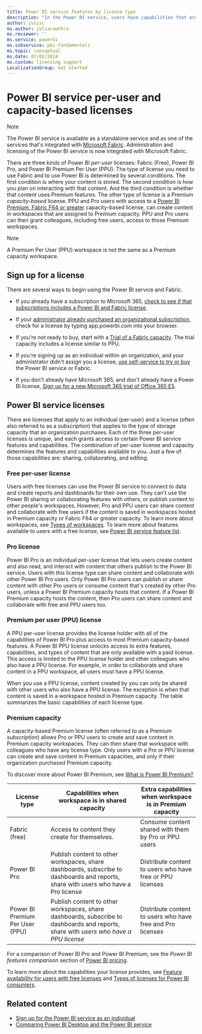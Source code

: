 ```yaml
---
title: Power BI service features by license type
description: "In the Power BI service, users have capabilities that are based on their per-user license and where content is stored."
author: julcsc
ms.author: juliacawthra
ms.reviewer: ''
ms.service: powerbi
ms.subservice: pbi-fundamentals
ms.topic: conceptual
ms.date: 07/02/2024
ms.custom: licensing support
LocalizationGroup: Get started
---
```


# Power BI service per-user and capacity-based licenses

> [!NOTE]
> The Power BI service is available as a standalone service and as one of the services that's integrated with [Microsoft Fabric](/fabric/get-started/microsoft-fabric-overview). Administration and licensing of the Power BI service is now integrated with Microsoft Fabric.

There are three kinds of Power BI *per-user* licenses: Fabric (Free), Power BI Pro, and Power BI Premium Per User (PPU). The type of license you need to use Fabric and to use Power BI is determined by several conditions.  The first condition is where your content is stored. The second condition is how you plan on interacting with that content. And the third condition is whether that content uses Premium features. The other type of license is a Premium *capacity-based* license. PPU and Pro users with access to a [Power BI Premium, Fabric F64 or greater](/power-bi/enterprise) capacity-based license, can create content in workspaces that are assigned to Premium capacity. PPU and Pro users can then grant colleagues, including free users, access to those Premium workspaces.

> [!NOTE]
> A Premium Per User (PPU) workspace is not the same as a Premium capacity workspace.  

## Sign up for a license

There are several ways to begin using the Power BI service and Fabric.

- If you already have a subscription to Microsoft 365, [check to see if that subscriptions includes a Power BI and Fabric license](../consumer/end-user-license.md).

- If your [administrator already purchased an organizational subscription](../enterprise/service-admin-manage-licenses.md), check for a license by typing app.powerbi.com into your browser.

- If you're not ready to buy, start with a [Trial of a Fabric capacity](/fabric/get-started/fabric-trial). The trial capacity includes a license similar to PPU.


- If you're signing up as an individual within an organization, and your administrator didn't assign you a license, [use self-service to try or buy](service-self-service-signup-purchase-for-power-bi.md) the Power BI service or Fabric.

- If you don't already have Microsoft 365, and don't already have a Power BI license, [Sign up for a new Microsoft 365 trial of Office 365 E5](../enterprise/service-admin-signing-up-for-power-bi-with-a-new-office-365-trial.md).



## Power BI service licenses

There are licenses that apply to an individual (per-user) and a license (often also referred to as a *subscription*) that applies to the type of storage capacity that an organization purchases. Each of the three per-user licenses is unique, and each grants access to certain Power BI service features and capabilities. The combination of per-user license and capacity determines the features and capabilities available to you. Just a few of those capabilities are: sharing, collaborating, and editing.

### Free per-user license

Users with free licenses can use the Power BI service to connect to data and create reports and dashboards for their own use. They can't use the Power BI sharing or collaborating features with others, or publish content to other people's workspaces. However, Pro and PPU users can share content and collaborate with free users if the content is saved in workspaces hosted in Premium capacity or Fabric F64 or greater capacity. To learn more about workspaces, see [Types of workspaces](../consumer/end-user-workspaces.md#types-of-workspaces). To learn more about features available to users with a free license, see [Power BI service feature list](../consumer/end-user-features.md).

### Pro license

Power BI Pro is an individual per-user license that lets users create content and also read, and interact with content that others publish to the Power BI service. Users with this license type can share content and collaborate with other Power BI Pro users. Only Power BI Pro users can publish or share content with other Pro users or consume content that's created by other Pro users, unless a Power BI Premium capacity hosts that content. If a Power BI Premium capacity hosts the content, then Pro users can share content and collaborate with free and PPU users too.

### Premium per user (PPU) license

A PPU per-user license provides the license holder with all of the capabilities of Power BI Pro plus access to most Premium capacity-based features. A Power BI PPU license unlocks access to extra features, capabilities, and types of content that are only available with a paid license. This access is limited to the PPU license holder and other colleagues who also have a PPU license. For example, in order to collaborate and share content in a PPU workspace, all users must have a PPU license.

When you use a PPU license, content created by you can only be shared with other users who also have a PPU license. The exception is when that content is saved in a workspace hosted in Premium capacity. The table summarizes the basic capabilities of each license type.

### Premium capacity

A capacity-based Premium license (often referred to as a Premium *subscription*) allows Pro or PPU users to create and save content in Premium capacity workspaces. They can then share that workspace with colleagues who have any license type. Only users with a Pro or PPU license can create and save content in Premium capacities, and only if their organization purchased Premium capacity. 

To discover more about Power BI Premium, see [What is Power BI Premium?](../enterprise/service-premium-what-is.md)

| License type | Capabilities when workspace is in shared capacity | Extra capabilities when workspace is in Premium capacity |
| --------- | ----------- | ----------- |
| Fabric (free) | Access to content they create for themselves. | Consume content shared with them by Pro or PPU users |
| Power BI Pro | Publish content to other workspaces, share dashboards, subscribe to dashboards and reports, share with users who have a Pro license | Distribute content to users who have free or PPU licenses |
| Power BI Premium Per User (PPU) | Publish content to other workspaces, share dashboards, subscribe to dashboards and reports, share with *users who have a PPU license* | Distribute content to users who have free and Pro licenses |

For a comparison of Power BI Pro and Power BI Premium, see the *Power BI features comparison* section of [Power BI pricing](https://powerbi.microsoft.com/pricing/).

To learn more about the capabilities your license provides, see [Feature availability for users with free licenses](../consumer/end-user-features.md) and [Types of licenses for Power BI consumers](../consumer/end-user-license.md).

## Related content

* [Sign up for the Power BI service as an individual](service-self-service-signup-for-power-bi.md)
* [Comparing Power BI Desktop and the Power BI service](service-service-vs-desktop.md)
